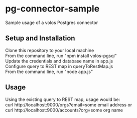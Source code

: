 # pg-connector-sample
Sample usage of a volos Postgres connector

## Setup and Installation
Clone this repository to your local machine<br>
From the command line, run "npm install volos-pgsql"<br>
Update the credentials and database name in app.js<br>
Configure query to REST map in queryToRestMap.js<br>
From the command line, run "node app.js"<br>

## Usage
Using the existing query to REST map, usage would be:
<br>
curl http://localhost:9000/orgs?email=some email address or
<br>
curl http://localhost:9000/accounts?org=some org name 
